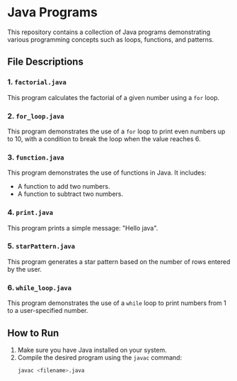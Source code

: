 # Java Programs

This repository contains a collection of Java programs demonstrating various programming concepts such as loops, functions, and patterns.

## File Descriptions

### 1. `factorial.java`
This program calculates the factorial of a given number using a `for` loop.

### 2. `for_loop.java`
This program demonstrates the use of a `for` loop to print even numbers up to 10, with a condition to break the loop when the value reaches 6.

### 3. `function.java`
This program demonstrates the use of functions in Java. It includes:
- A function to add two numbers.
- A function to subtract two numbers.

### 4. `print.java`
This program prints a simple message: "Hello java".

### 5. `starPattern.java`
This program generates a star pattern based on the number of rows entered by the user.

### 6. `while_loop.java`
This program demonstrates the use of a `while` loop to print numbers from 1 to a user-specified number.

## How to Run

1. Make sure you have Java installed on your system.
2. Compile the desired program using the `javac` command:
   ```sh
   javac <filename>.java
